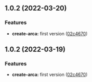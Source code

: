 ## 1.0.2 (2022-03-20)


### Features

* **create-arca:** first version ([02c4670](https://github.com/Spencer17x/arca/commit/02c4670cd153d6d9d84055855ebb77003156c087))



## 1.0.2 (2022-03-19)


### Features

* **create-arca:** first version ([02c4670](https://github.com/Spencer17x/arca/commit/02c4670cd153d6d9d84055855ebb77003156c087))




